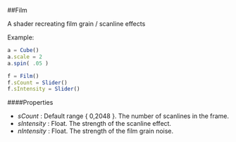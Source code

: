 ##Film

A shader recreating film grain / scanline effects

Example:
```javascript
a = Cube()
a.scale = 2
a.spin( .05 )

f = Film()
f.sCount = Slider()
f.sIntensity = Slider()
```

####Properties

* _sCount_ : Default range { 0,2048 }. The number of scanlines in the frame. 
* _sIntensity_ : Float. The strength of the scanline effect.
* _nIntensity_ : Float. The strength of the film grain noise.
